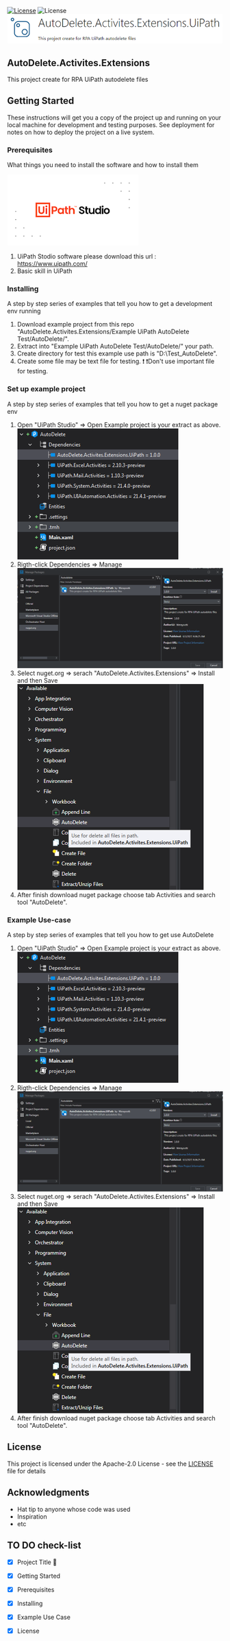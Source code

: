 [![License](https://img.shields.io/badge/License-Apache%202.0-blue.svg)](https://opensource.org/licenses/Apache-2.0) ![License](https://img.shields.io/nuget/v/AutoDelete.Activites.Extensions.UiPath)
![](https://github.com/Werayootk/AutoDelete.Activites.Extensions/blob/main/images/NugetIcon.PNG)
## AutoDelete.Activites.Extensions
This project create for RPA UiPath autodelete files

## Getting Started

These instructions will get you a copy of the project up and running on your local machine for development and testing purposes. See deployment for notes on how to deploy the project on a live system.

### Prerequisites

What things you need to install the software and how to install them

![](https://github.com/Werayootk/AutoDelete.Activites.Extensions/blob/main/images/UIPath.png)
1. UiPath Stodio software please download this url : https://www.uipath.com/
2. Basic skill in UiPath 

### Installing

A step by step series of examples that tell you how to get a development env running

1. Download example project from this repo "AutoDelete.Activites.Extensions/Example UiPath AutoDelete Test/AutoDelete/".
2. Extract into "Example UiPath AutoDelete Test/AutoDelete/" your path. 
3. Create directory for test this example use path is "D:\Test_AutoDelete".
4. Create some file may be text file for testing.  ❗ ❗Don't use important file for testing.

### Set up example project

A step by step series of examples that tell you how to get a nuget package env

1. Open "UiPath Studio" => Open Example project is your extract as above.
![](https://github.com/Werayootk/AutoDelete.Activites.Extensions/blob/main/images/Packref.PNG)
2. Rigth-click Dependencies => Manage
![](https://github.com/Werayootk/AutoDelete.Activites.Extensions/blob/main/images/Addnuget.PNG)
3. Select nuget.org => serach "AutoDelete.Activites.Extensions" => Install and then Save
![](https://github.com/Werayootk/AutoDelete.Activites.Extensions/blob/main/images/Pathtool.png)
4. After finish download nuget package choose tab Activities and search tool "AutoDelete".

### Example Use-case

A step by step series of examples that tell you how to get use AutoDelete

1. Open "UiPath Studio" => Open Example project is your extract as above.
![](https://github.com/Werayootk/AutoDelete.Activites.Extensions/blob/main/images/Packref.PNG)
2. Rigth-click Dependencies => Manage
![](https://github.com/Werayootk/AutoDelete.Activites.Extensions/blob/main/images/Addnuget.PNG)
3. Select nuget.org => serach "AutoDelete.Activites.Extensions" => Install and then Save
![](https://github.com/Werayootk/AutoDelete.Activites.Extensions/blob/main/images/Pathtool.png)
4. After finish download nuget package choose tab Activities and search tool "AutoDelete".

## License

This project is licensed under the  Apache-2.0 License - see the [LICENSE](LICENSE) file for details

## Acknowledgments

* Hat tip to anyone whose code was used
* Inspiration
* etc

## TO DO check-list
- [x] Project Title :wave:
- [x] Getting Started
- [x] Prerequisites
- [x] Installing
- [x] Example Use Case
- [x] License

